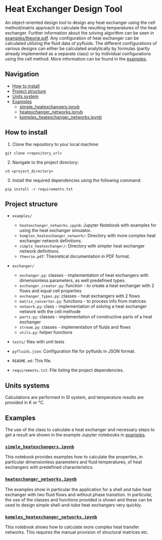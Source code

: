 # Heat Exchanger Design Tool

An object-oriented design tool to design any heat exchanger using the cell method/matrix approach to calculate the resulting temperatures of the heat exchanger. Further information about the solving algorithm can be seen in [examples/theorie.pdf](examples/theorie.pdf).
Any configuration of heat exchanger can be calculated utilizing the fluid data of pyfluids. The different configurations of various designs can either be calculated analytically by formulas (partly already implemented as a separate class) or by individual configurations using the cell method. More information can be found in the [examples](#examples).

## Navigation

- [How to install](#how-to-install)
- [Project structure](#project-structure)
- [Units system](#units-systems)
- [Examples](#examples)
    - [simple_heatexchangers.ipnyb](#simple_heatexchangersipynb)
    - [heatexchanger_networks.ipnyb](#heatexchanger_networksipynb)
    - [komplex_heatexchanger_networks.ipynb](#komplex_heatexchanger_networksipynb)

## How to install

1. Clone the repository to your local machine:

```shell
git clone <repository_url>
```

2. Navigate to the project directory:

```shell
cd <project_directory>
```

3. Install the required dependencies using the following command:

```shell
pip install -r requirements.txt
```


## Project structure
* `examples/`
  - `heatexchanger_networks.ipynb`: Jupyter Notebook with examples for using the heat exchanger simulator.
  - `komplex_heatexchanger_network/`: Directory with more complex heat exchanger network definitions.
  - `simple_heatexchanger/`: Directory with simpler heat exchanger network definitions.
  - `theorie.pdf`: Theoretical documentation in PDF format.

* `exchanger/`
  - `exchanger.py`: classes - implementation of heat exchangers with dimensionless parameters, as well predefined types.
  - `exchanger_creator.py`: function - to create a heat exchanger with 2 flows and equal cell properties
  - `exchanger_types.py`: classes - heat exchangers with 2 flows
  - `matrix_converter.py`: functions - to process info from matrices
  - `network.py`: class - implementation of solving a heat exchanger network with the cell methode
  - `parts.py`: classes - implementation of constructive parts of a heat exchanger 
  - `stream.py`: classes - implementation of fluids and flows 
  - `utils.py`: helper functions

* `tests/` files with unit tests

* `pyfluids.json`: Configuration file for pyfluids in JSON format.

* `README.md`: This file.

* `requirements.txt`: File listing the project dependencies.



## Units systems

Calculations are performed in SI system, and temperature results are provided in K or °C. 


## Examples

The use of the class to calculate a heat exchanger and necessary steps to get a result are shown in the example Jupyter notebooks in [examples](examples).

### [`simple_heatexchangers.ipynb`](examples/simple_heatexchangers.ipynb)
This notebook provides examples how to calculate the properties, in particular dimensionless parameters and fluid temperatures, of heat exchangers with predefined characteristics.  

### [`heatexchanger_networks.ipynb`](examples/heatexchanger_networks.ipynb)
The examples show in particular the application for a shell and tube heat exchanger with two fluid flows and without phase transition.
In particular, the use of the classes and functions provided is shown and these can be used to design simple shell-and-tube heat exchangers very quickly.

### [`komplex_heatexchanger_networks.ipynb`](examples/heatexchanger_networks.ipynb)
This notebook shows how to calculate more complex heat transfer networks. This requires the manual provision of structural matrices etc.
